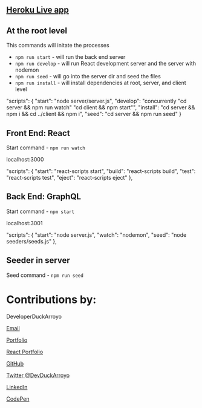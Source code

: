 ## [Heroku Live app](https://young-basin-18669.herokuapp.com/)

## At the root level

This commands will initate the processes

- `npm run start` - will run the back end server
- `npm run develop` - will run React development server and the server with nodemon
- `npm run seed` - will go into the server dir and seed the files
- `npm run install` - will install dependencies at root, server, and client level

"scripts": {
"start": "node server/server.js",
"develop": "concurrently \"cd server && npm run watch\" \"cd client && npm start\"",
"install": "cd server && npm i && cd ../client && npm i",
"seed": "cd server && npm run seed"
}

## Front End: React

Start command - `npm run watch`

localhost:3000

"scripts": {
"start": "react-scripts start",
"build": "react-scripts build",
"test": "react-scripts test",
"eject": "react-scripts eject"
},

## Back End: GraphQL

Start command - `npm start`

localhost:3001

"scripts": {
"start": "node server.js",
"watch": "nodemon",
"seed": "node seeders/seeds.js"
},

## Seeder in server

Seed command - `npm run seed`

# Contributions by:

DeveloperDuckArroyo

[Email](mailto:DeveloperDuckArroyo@gmail.com)

[Portfolio](https://github.com/DuckArroyo/portfolio)

[React Portfolio](http://DuckArroyo.github.io/reactPortfolio)

[GitHub](https://github.com/DuckArroyo)

[Twitter @DevDuckArroyo](https://twitter.com/DevDuckArroyo)

[LinkedIn](https://www.linkedin.com/in/duckarroyo)

[CodePen](https://codepen.io/DeveloperDuckArroyo)